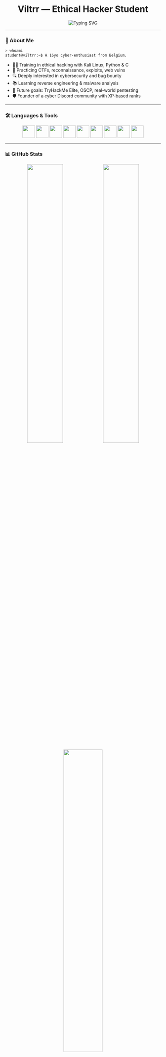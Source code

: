 <h1 align="center">Viltrr — Ethical Hacker Student</h1>
<p align="center">
  <img src="https://readme-typing-svg.herokuapp.com?font=Fira+Code&size=22&duration=4000&pause=1000&center=true&vCenter=true&width=435&lines=🔐+Student+in+Cybersecurity;💻+Passionate+about+ethical+hacking;🚀+Building+skills+on+Kali+Linux;🌍+Based+in+Belgium" alt="Typing SVG" />
</p>

---

### 🧠 About Me

```bash
> whoami
student@viltrr:~$ A 16yo cyber-enthusiast from Belgium.
```

- 🧑‍💻 Training in ethical hacking with Kali Linux, Python & C  
- 🎯 Practicing CTFs, reconnaissance, exploits, web vulns  
- 🔍 Deeply interested in cybersecurity and bug bounty  
- 📚 Learning reverse engineering & malware analysis  
- 🧠 Future goals: TryHackMe Elite, OSCP, real-world pentesting  
- 🛡️ Founder of a cyber Discord community with XP-based ranks  

---

### 🛠️ Languages & Tools

<p align="center">
  <img src="https://cdn.jsdelivr.net/gh/devicons/devicon/icons/linux/linux-original.svg" width="40" />
  <img src="https://cdn.jsdelivr.net/gh/devicons/devicon/icons/python/python-original.svg" width="40" />
  <img src="https://cdn.jsdelivr.net/gh/devicons/devicon/icons/bash/bash-original.svg" width="40" />
  <img src="https://cdn.jsdelivr.net/gh/devicons/devicon/icons/c/c-original.svg" width="40" />
  <img src="https://cdn.jsdelivr.net/gh/devicons/devicon/icons/html5/html5-original.svg" width="40" />
  <img src="https://cdn.jsdelivr.net/gh/devicons/devicon/icons/javascript/javascript-original.svg" width="40" />
  <img src="https://cdn.jsdelivr.net/gh/devicons/devicon/icons/vscode/vscode-original.svg" width="40" />
  <img src="https://www.vectorlogo.zone/logos/kali/kali-icon.svg" width="40" />
  <img src="https://www.vectorlogo.zone/logos/wireshark/wireshark-icon.svg" width="40" />
</p>

---

### 📊 GitHub Stats

<p align="center">
  <img src="https://github-readme-stats.vercel.app/api?username=viltrr&show_icons=true&theme=tokyonight&hide=stars" width="48%" />
  <img src="https://github-readme-streak-stats.herokuapp.com/?user=viltrr&theme=tokyonight" width="48%" />
</p>
<p align="center">
  <img src="https://github-readme-stats.vercel.app/api/top-langs/?username=viltrr&layout=compact&theme=tokyonight" width="50%" />
</p>

---

### 🐍 GitHub Contribution Snake (Animated)

<p align="center">
  <img src="https://raw.githubusercontent.com/viltrr/viltrr/output/github-contribution-grid-snake.svg" alt="Snake animation" />
</p>

<img src="https://raw.githubusercontent.com/viltrr/viltrr/output/github-contribution-grid-snake.svg" />

---

### 🧪 Projects & Challenges

| Project                     | Description                                                   | Status        |
|----------------------------|---------------------------------------------------------------|---------------|
| 🔍 **ReconBot**            | Automates recon with Python (whois, DNS, subdomains...)       | 🛠️ In progress |
| 📡 **AI/Cyber News Bot**   | Discord bot fetching AI & cybersecurity news                  | ✅ Beta        |
| 📕 **OSIRIS (novel)**      | Post-apocalyptic book about isolated kids after a virus       | ✍️ Writing     |
| 🎓 **TryHackMe Progress**  | Path: Complete Beginner → Offensive Pentesting                | 🧠 Ongoing     |

---

### 🎯 Cyber Certifications (Planned)

- [ ] TryHackMe: Offensive Pentesting  
- [ ] PNPT — Practical Network Penetration Tester  
- [ ] OSCP — Offensive Security Certified Professional  
- [ ] HTB: Junior Penetration Tester  
- [ ] TryHackMe: Cyber Defense Path  

---

### 🌐 Connect with Me

<p align="left">
  <a href="https://discord.gg/YOUR_DISCORD_INVITE" target="_blank">
    <img src="https://img.shields.io/badge/Discord-5865F2?style=for-the-badge&logo=discord&logoColor=white"/>
  </a>
  <a href="mailto:your@email.com" target="_blank">
    <img src="https://img.shields.io/badge/Email-D14836?style=for-the-badge&logo=gmail&logoColor=white"/>
  </a>
  <a href="https://tryhackme.com/p/Viltrr" target="_blank">
    <img src="https://img.shields.io/badge/TryHackMe-212C42?style=for-the-badge&logo=tryhackme&logoColor=red"/>
  </a>
</p>

---

### 💬 Quote of the Day

> “Hackers are the immune system of the internet.”  
> — *Jeff Moss, founder of DEF CON*

---

<!-- GitHub Snake Workflow Reminder -->
<!-- 🐍 This animation requires GitHub Actions in a `.github/workflows/snake.yml` file -->
